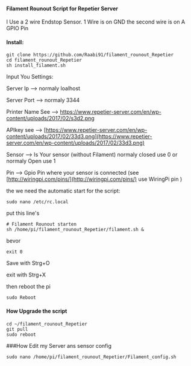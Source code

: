 #### Filament Rounout Script for Repetier Server

I Use a 2 wire Endstop Sensor. 1 Wire is on GND the second wire is on A GPIO Pin

#### Install:
```
git clone https://github.com/Raabi91/filament_rounout_Repetier
cd filament_rounout_Repetier
sh install_filament.sh
```

Input You Settings:



Server Ip --> normaly loalhost

Server Port --> normaly 3344

Printer Name See --> https://www.repetier-server.com/en/wp-content/uploads/2017/02/s3d2.png

APIkey see --> [https://www.repetier-server.com/en/wp-content/uploads/2017/02/33d3.png](https://www.repetier-server.com/en/wp-content/uploads/2017/02/33d3.png)

Sensor --> Is Your sensor (without Filament) normaly closed use 0 or normaly Open use 1

Pin --> Gpio Pin where your sensor is connected (see [http://wiringpi.com/pins/](http://wiringpi.com/pins/) use WiringPi pin )



the we need the automatic start for the script:
```
sudo nano /etc/rc.local
```
put this line's

```
# Filament Rounout starten
sh /home/pi/filament_rounout_Repetier/filament.sh &
```
bevor
```
exit 0
```
Save with Strg+O

exit with Strg+X

then reboot the pi
```
sudo Reboot
```

#### How Upgrade the script
```
cd ~/filament_rounout_Repetier
git pull
sudo reboot
```


###How Edit my Server ans sensor config
```
sudo nano /home/pi/filament_rounout_Repetier/Filament_config.sh
```
